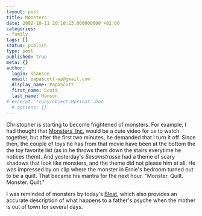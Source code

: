 ```yaml
---
layout: post
title: Monsters
date: 2002-10-11 20:10:23.000000000 +02:00
categories:
- family
tags: []
status: publish
type: post
published: true
meta: {}
author:
  login: shanson
  email: papascott-wp@gmail.com
  display_name: PapaScott
  first_name: Scott
  last_name: Hanson
# excerpt: !ruby/object:Hpricot::Doc
  # options: {}
---
```

<p>Christopher is starting to become frightened of monsters. For example, I had thought that <a href="http://us.imdb.com/Title?0198781">Monsters, Inc.</a> would be a cute video for us to watch together, but after the first two minutes, he demanded that I turn it off. Since then, the couple of toys he has from that movie have been at the bottom the the toy favorite list (as in he throws them down the stairs everytime he notices them). And yesterday's <em>Sesamstrasse</em> had a theme of scary shadows that look like monsters, and the theme did not please him at all. He was impressed by on clip where the monster in Ernie's bedroom turned out to be a quilt. That became his mantra for the next hour. "Monster. Quilt. Monster. Quilt."</p>
<p>I was reminded of monsters by today's <a href="http://www.lileks.com/bleats/archive/02/1002/100202.html#101102">Bleat</a>, which also provides an accurate description of what happens to a father's psyche when the mother is out of town for several days.</p>
